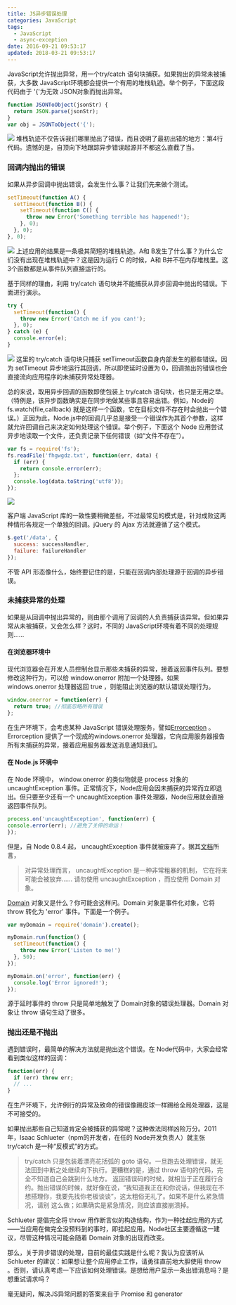 ```yaml
---
title: JS异步错误处理
categories: JavaScript
tags:
  - JavaScript
  - async-exception
date: 2016-09-21 09:53:17
updated: 2018-03-21 09:53:17
---
```


JavaScript允许抛出异常，用一个try/catch 语句块捕获。如果抛出的异常未被捕获，大多数 JavaScript环境都会提供一个有用的堆栈轨迹。举个例子，下面这段代码由于 '{'为无效 JSON对象而抛出异常。

```js
function JSONToObject(jsonStr) {
  return JSON.parse(jsonStr);
}
var obj = JSONToObject('{');
```

![](1.png)
堆栈轨迹不仅告诉我们哪里抛出了错误，而且说明了最初出错的地方：第4行代码。遗憾的是，自顶向下地跟踪异步错误起源并不都这么直截了当。


### 回调内抛出的错误
如果从异步回调中抛出错误，会发生什么事？让我们先来做个测试。
```js
setTimeout(function A() {
  setTimeout(function B() {
    setTimeout(function C() {
      throw new Error('Something terrible has happened!');
    }, 0);
  }, 0);
}, 0);
```

![](2.png)
上述应用的结果是一条极其简短的堆栈轨迹。A和 B发生了什么事？为什么它们没有出现在堆栈轨迹中？这是因为运行 C 的时候，A和 B并不在内存堆栈里。这 3个函数都是从事件队列直接运行的。

基于同样的理由，利用 try/catch 语句块并不能捕获从异步回调中抛出的错误。下面进行演示。
```js
try {
  setTimeout(function() {
    throw new Error('Catch me if you can!');
  }, 0);
} catch (e) {
  console.error(e);
}
```

![](3.png)
这里的 try/catch 语句块只捕获 setTimeout函数自身内部发生的那些错误。因为 setTimeout 异步地运行其回调，所以即使延时设置为 0，回调抛出的错误也会直接流向应用程序的未捕获异常处理器。

总的来说，取用异步回调的函数即使包装上 try/catch 语句块，也只是无用之举。（特例是，该异步函数确实是在同步地做某些事且容易出错。例如，Node的 fs.watch(file,callback) 就是这样一个函数，它在目标文件不存在时会抛出一个错误。）正因为此，Node.js中的回调几乎总是接受一个错误作为其首个参数，这样就允许回调自己来决定如何处理这个错误。举个例子，下面这个 Node 应用尝试异步地读取一个文件，还负责记录下任何错误（如“文件不存在”）。

```js
var fs = require('fs');
fs.readFile('fhgwgdz.txt', function(err, data) {
  if (err) {
    return console.error(err);
  };
  console.log(data.toString('utf8'));
});
```
![](4.png)

客户端 JavaScript 库的一致性要稍微差些，不过最常见的模式是，针对成败这两种情形各规定一个单独的回调。jQuery 的 Ajax 方法就遵循了这个模式。
```js
$.get('/data', {
  success: successHandler,
  failure: failureHandler
});
```
不管 API 形态像什么，始终要记住的是，只能在回调内部处理源于回调的异步错误。

### 未捕获异常的处理
如果是从回调中抛出异常的，则由那个调用了回调的人负责捕获该异常。但如果异常从未被捕获，又会怎么样？这时，不同的 JavaScript环境有着不同的处理规则……

#### 在浏览器环境中
现代浏览器会在开发人员控制台显示那些未捕获的异常，接着返回事件队列。要想修改这种行为，可以给 window.onerror 附加一个处理器。如果 windows.onerror 处理器返回 true ，则能阻止浏览器的默认错误处理行为。
```js
window.onerror = function(err) {
  return true; //彻底忽略所有错误
};
```
在生产环境下，会考虑某种 JavaScript 错误处理服务，譬如[Errorception](https://errorception.com/) 。Errorception 提供了一个现成的windows.onerror 处理器，它向应用服务器报告所有未捕获的异常，接着应用服务器发送消息通知我们。

#### 在 Node.js 环境中
在 Node 环境中， window.onerror 的类似物就是 process 对象的uncaughtException 事件。正常情况下，Node应用会因未捕获的异常而立即退出。但只要至少还有一个 uncaughtException 事件处理器，Node应用就会直接返回事件队列。
```js
process.on('uncaughtException', function(err) {
console.error(err); //避免了关停的命运！
});
```
但是，自 Node 0.8.4 起， uncaughtException 事件就被废弃了。据其[文档](https://nodejs.org/docs/latest/api/process.html#process_event_uncaughtexception)所言，
> 对异常处理而言， uncaughtException 是一种非常粗暴的机制， 它在将来可能会被放弃……
  请勿使用 uncaughtException ，而应使用 Domain 对象。

[Domain](https://nodejs.org/docs/latest/api/domain.html) 对象又是什么？你可能会这样问。Domain 对象是事件化对象，它将 throw 转化为 'error' 事件。下面是一个例子。
```js
var myDomain = require('domain').create();

myDomain.run(function() {
  setTimeout(function() {
    throw new Error('Listen to me!')
  }, 50);
});

myDomain.on('error', function(err) {
  console.log('Error ignored!');
});
```
源于延时事件的 throw 只是简单地触发了 Domain对象的错误处理器。Domain 对象让 throw 语句生动了很多。

### 抛出还是不抛出
遇到错误时，最简单的解决方法就是抛出这个错误。在 Node代码中，大家会经常看到类似这样的回调：
```js
function(err) {
  if (err) throw err;
  // ...
}
```
在生产环境下，允许例行的异常及致命的错误像踢皮球一样踢给全局处理器，这是不可接受的。

如果抛出那些自己知道肯定会被捕获的异常呢？这种做法同样凶险万分。2011年，Isaac Schlueter（npm的开发者，在任的 Node开发负责人）就主张 try/catch 是一种“反模式”的方式。
> try/catch 只是包装着漂亮花括弧的 goto 语句。一旦跑去处理错误，就无法回到中断之处继续向下执行。更糟糕的是，通过 throw 语句的代码，完全不知道自己会跳到什么地方。
  返回错误码的时候，就相当于正在履行合约。抛出错误的时候，就好像在说，“我知道我正在和你说话，但我现在不想搭理你，我要先找你老板谈谈”，这太粗俗无礼了。如果不是什么紧急情况，请别  这么做；如果确实是紧急情况，则应该直接崩溃掉。

Schlueter 提倡完全将 throw 用作断言似的构造结构，作为一种挂起应用的方式——当应用在做完全没预料到的事时，即挂起应用。Node社区主要遵循这一建议，尽管这种情况可能会随着 Domain 对象的出现而改变。

那么，关于异步错误的处理，目前的最佳实践是什么呢？我认为应该听从 Schlueter 的建议：如果想让整个应用停止工作，请勇往直前地大胆使用 throw 。否则，请认真考虑一下应该如何处理错误。是想给用户显示一条出错消息吗？是想重试请求吗？

毫无疑问，解决JS异常问题的答案来自于 Promise 和 generator